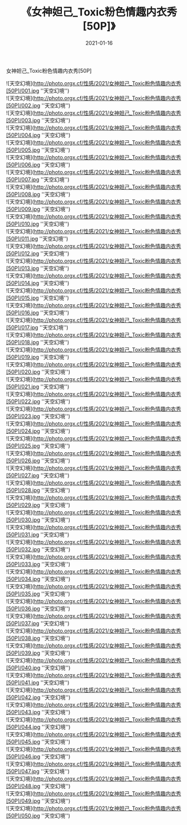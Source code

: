 ﻿---
layout: post
title:  《女神妲己_Toxic粉色情趣内衣秀[50P]》
date:   2021-01-16
image: http://photo.orgx.cf/性感/2021/女神妲己_Toxic粉色情趣内衣秀[50P]/000.jpg
categories: [美女, 性感, 泳衣]
---

女神妲己_Toxic粉色情趣内衣秀[50P]



![天空幻境](http://photo.orgx.cf/性感/2021/女神妲己_Toxic粉色情趣内衣秀[50P]/001.jpg ''天空幻境'') <br>
![天空幻境](http://photo.orgx.cf/性感/2021/女神妲己_Toxic粉色情趣内衣秀[50P]/002.jpg ''天空幻境'') <br>
![天空幻境](http://photo.orgx.cf/性感/2021/女神妲己_Toxic粉色情趣内衣秀[50P]/003.jpg ''天空幻境'') <br>
![天空幻境](http://photo.orgx.cf/性感/2021/女神妲己_Toxic粉色情趣内衣秀[50P]/004.jpg ''天空幻境'') <br>
![天空幻境](http://photo.orgx.cf/性感/2021/女神妲己_Toxic粉色情趣内衣秀[50P]/005.jpg ''天空幻境'') <br>
![天空幻境](http://photo.orgx.cf/性感/2021/女神妲己_Toxic粉色情趣内衣秀[50P]/006.jpg ''天空幻境'') <br>
![天空幻境](http://photo.orgx.cf/性感/2021/女神妲己_Toxic粉色情趣内衣秀[50P]/007.jpg ''天空幻境'') <br>
![天空幻境](http://photo.orgx.cf/性感/2021/女神妲己_Toxic粉色情趣内衣秀[50P]/008.jpg ''天空幻境'') <br>
![天空幻境](http://photo.orgx.cf/性感/2021/女神妲己_Toxic粉色情趣内衣秀[50P]/009.jpg ''天空幻境'') <br>
![天空幻境](http://photo.orgx.cf/性感/2021/女神妲己_Toxic粉色情趣内衣秀[50P]/010.jpg ''天空幻境'') <br>
![天空幻境](http://photo.orgx.cf/性感/2021/女神妲己_Toxic粉色情趣内衣秀[50P]/011.jpg ''天空幻境'') <br>
![天空幻境](http://photo.orgx.cf/性感/2021/女神妲己_Toxic粉色情趣内衣秀[50P]/012.jpg ''天空幻境'') <br>
![天空幻境](http://photo.orgx.cf/性感/2021/女神妲己_Toxic粉色情趣内衣秀[50P]/013.jpg ''天空幻境'') <br>
![天空幻境](http://photo.orgx.cf/性感/2021/女神妲己_Toxic粉色情趣内衣秀[50P]/014.jpg ''天空幻境'') <br>
![天空幻境](http://photo.orgx.cf/性感/2021/女神妲己_Toxic粉色情趣内衣秀[50P]/015.jpg ''天空幻境'') <br>
![天空幻境](http://photo.orgx.cf/性感/2021/女神妲己_Toxic粉色情趣内衣秀[50P]/016.jpg ''天空幻境'') <br>
![天空幻境](http://photo.orgx.cf/性感/2021/女神妲己_Toxic粉色情趣内衣秀[50P]/017.jpg ''天空幻境'') <br>
![天空幻境](http://photo.orgx.cf/性感/2021/女神妲己_Toxic粉色情趣内衣秀[50P]/018.jpg ''天空幻境'') <br>
![天空幻境](http://photo.orgx.cf/性感/2021/女神妲己_Toxic粉色情趣内衣秀[50P]/019.jpg ''天空幻境'') <br>
![天空幻境](http://photo.orgx.cf/性感/2021/女神妲己_Toxic粉色情趣内衣秀[50P]/020.jpg ''天空幻境'') <br>
![天空幻境](http://photo.orgx.cf/性感/2021/女神妲己_Toxic粉色情趣内衣秀[50P]/021.jpg ''天空幻境'') <br>
![天空幻境](http://photo.orgx.cf/性感/2021/女神妲己_Toxic粉色情趣内衣秀[50P]/022.jpg ''天空幻境'') <br>
![天空幻境](http://photo.orgx.cf/性感/2021/女神妲己_Toxic粉色情趣内衣秀[50P]/023.jpg ''天空幻境'') <br>
![天空幻境](http://photo.orgx.cf/性感/2021/女神妲己_Toxic粉色情趣内衣秀[50P]/024.jpg ''天空幻境'') <br>
![天空幻境](http://photo.orgx.cf/性感/2021/女神妲己_Toxic粉色情趣内衣秀[50P]/025.jpg ''天空幻境'') <br>
![天空幻境](http://photo.orgx.cf/性感/2021/女神妲己_Toxic粉色情趣内衣秀[50P]/026.jpg ''天空幻境'') <br>
![天空幻境](http://photo.orgx.cf/性感/2021/女神妲己_Toxic粉色情趣内衣秀[50P]/027.jpg ''天空幻境'') <br>
![天空幻境](http://photo.orgx.cf/性感/2021/女神妲己_Toxic粉色情趣内衣秀[50P]/028.jpg ''天空幻境'') <br>
![天空幻境](http://photo.orgx.cf/性感/2021/女神妲己_Toxic粉色情趣内衣秀[50P]/029.jpg ''天空幻境'') <br>
![天空幻境](http://photo.orgx.cf/性感/2021/女神妲己_Toxic粉色情趣内衣秀[50P]/030.jpg ''天空幻境'') <br>
![天空幻境](http://photo.orgx.cf/性感/2021/女神妲己_Toxic粉色情趣内衣秀[50P]/031.jpg ''天空幻境'') <br>
![天空幻境](http://photo.orgx.cf/性感/2021/女神妲己_Toxic粉色情趣内衣秀[50P]/032.jpg ''天空幻境'') <br>
![天空幻境](http://photo.orgx.cf/性感/2021/女神妲己_Toxic粉色情趣内衣秀[50P]/033.jpg ''天空幻境'') <br>
![天空幻境](http://photo.orgx.cf/性感/2021/女神妲己_Toxic粉色情趣内衣秀[50P]/034.jpg ''天空幻境'') <br>
![天空幻境](http://photo.orgx.cf/性感/2021/女神妲己_Toxic粉色情趣内衣秀[50P]/035.jpg ''天空幻境'') <br>
![天空幻境](http://photo.orgx.cf/性感/2021/女神妲己_Toxic粉色情趣内衣秀[50P]/036.jpg ''天空幻境'') <br>
![天空幻境](http://photo.orgx.cf/性感/2021/女神妲己_Toxic粉色情趣内衣秀[50P]/037.jpg ''天空幻境'') <br>
![天空幻境](http://photo.orgx.cf/性感/2021/女神妲己_Toxic粉色情趣内衣秀[50P]/038.jpg ''天空幻境'') <br>
![天空幻境](http://photo.orgx.cf/性感/2021/女神妲己_Toxic粉色情趣内衣秀[50P]/039.jpg ''天空幻境'') <br>
![天空幻境](http://photo.orgx.cf/性感/2021/女神妲己_Toxic粉色情趣内衣秀[50P]/040.jpg ''天空幻境'') <br>
![天空幻境](http://photo.orgx.cf/性感/2021/女神妲己_Toxic粉色情趣内衣秀[50P]/041.jpg ''天空幻境'') <br>
![天空幻境](http://photo.orgx.cf/性感/2021/女神妲己_Toxic粉色情趣内衣秀[50P]/042.jpg ''天空幻境'') <br>
![天空幻境](http://photo.orgx.cf/性感/2021/女神妲己_Toxic粉色情趣内衣秀[50P]/043.jpg ''天空幻境'') <br>
![天空幻境](http://photo.orgx.cf/性感/2021/女神妲己_Toxic粉色情趣内衣秀[50P]/044.jpg ''天空幻境'') <br>
![天空幻境](http://photo.orgx.cf/性感/2021/女神妲己_Toxic粉色情趣内衣秀[50P]/045.jpg ''天空幻境'') <br>
![天空幻境](http://photo.orgx.cf/性感/2021/女神妲己_Toxic粉色情趣内衣秀[50P]/046.jpg ''天空幻境'') <br>
![天空幻境](http://photo.orgx.cf/性感/2021/女神妲己_Toxic粉色情趣内衣秀[50P]/047.jpg ''天空幻境'') <br>
![天空幻境](http://photo.orgx.cf/性感/2021/女神妲己_Toxic粉色情趣内衣秀[50P]/048.jpg ''天空幻境'') <br>
![天空幻境](http://photo.orgx.cf/性感/2021/女神妲己_Toxic粉色情趣内衣秀[50P]/049.jpg ''天空幻境'') <br>
![天空幻境](http://photo.orgx.cf/性感/2021/女神妲己_Toxic粉色情趣内衣秀[50P]/050.jpg ''天空幻境'') <br>